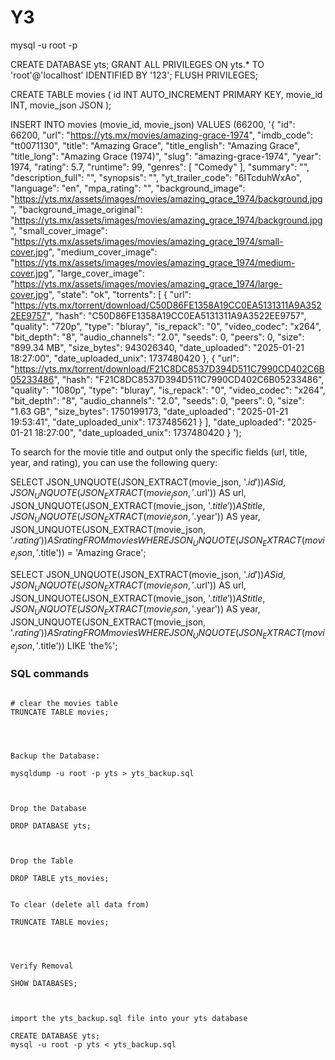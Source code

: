 # Y3






mysql -u root -p


CREATE DATABASE yts;
GRANT ALL PRIVILEGES ON yts.* TO 'root'@'localhost' IDENTIFIED BY '123';
FLUSH PRIVILEGES;




CREATE TABLE movies (
  id INT AUTO_INCREMENT PRIMARY KEY,
  movie_id INT,
  movie_json JSON
);



INSERT INTO movies (movie_id, movie_json)
VALUES
(66200, '{
  "id": 66200,
  "url": "https://yts.mx/movies/amazing-grace-1974",
  "imdb_code": "tt0071130",
  "title": "Amazing Grace",
  "title_english": "Amazing Grace",
  "title_long": "Amazing Grace (1974)",
  "slug": "amazing-grace-1974",
  "year": 1974,
  "rating": 5.7,
  "runtime": 99,
  "genres": [
    "Comedy"
  ],
  "summary": "",
  "description_full": "",
  "synopsis": "",
  "yt_trailer_code": "6ITcduhWxAo",
  "language": "en",
  "mpa_rating": "",
  "background_image": "https://yts.mx/assets/images/movies/amazing_grace_1974/background.jpg",
  "background_image_original": "https://yts.mx/assets/images/movies/amazing_grace_1974/background.jpg",
  "small_cover_image": "https://yts.mx/assets/images/movies/amazing_grace_1974/small-cover.jpg",
  "medium_cover_image": "https://yts.mx/assets/images/movies/amazing_grace_1974/medium-cover.jpg",
  "large_cover_image": "https://yts.mx/assets/images/movies/amazing_grace_1974/large-cover.jpg",
  "state": "ok",
  "torrents": [
    {
      "url": "https://yts.mx/torrent/download/C50D86FE1358A19CC0EA5131311A9A3522EE9757",
      "hash": "C50D86FE1358A19CC0EA5131311A9A3522EE9757",
      "quality": "720p",
      "type": "bluray",
      "is_repack": "0",
      "video_codec": "x264",
      "bit_depth": "8",
      "audio_channels": "2.0",
      "seeds": 0,
      "peers": 0,
      "size": "899.34 MB",
      "size_bytes": 943026340,
      "date_uploaded": "2025-01-21 18:27:00",
      "date_uploaded_unix": 1737480420
    },
    {
      "url": "https://yts.mx/torrent/download/F21C8DC8537D394D511C7990CD402C6B05233486",
      "hash": "F21C8DC8537D394D511C7990CD402C6B05233486",
      "quality": "1080p",
      "type": "bluray",
      "is_repack": "0",
      "video_codec": "x264",
      "bit_depth": "8",
      "audio_channels": "2.0",
      "seeds": 0,
      "peers": 0,
      "size": "1.63 GB",
      "size_bytes": 1750199173,
      "date_uploaded": "2025-01-21 19:53:41",
      "date_uploaded_unix": 1737485621
    }
  ],
  "date_uploaded": "2025-01-21 18:27:00",
  "date_uploaded_unix": 1737480420
}
');


To search for the movie title and output only the specific fields (url, title, year, and rating), you can use the following query:


SELECT 
  JSON_UNQUOTE(JSON_EXTRACT(movie_json, '$.id')) AS id,
  JSON_UNQUOTE(JSON_EXTRACT(movie_json, '$.url')) AS url,
  JSON_UNQUOTE(JSON_EXTRACT(movie_json, '$.title')) AS title,
  JSON_UNQUOTE(JSON_EXTRACT(movie_json, '$.year')) AS year,
  JSON_UNQUOTE(JSON_EXTRACT(movie_json, '$.rating')) AS rating
FROM movies
WHERE JSON_UNQUOTE(JSON_EXTRACT(movie_json, '$.title')) = 'Amazing Grace';



SELECT 
  JSON_UNQUOTE(JSON_EXTRACT(movie_json, '$.id')) AS id,
  JSON_UNQUOTE(JSON_EXTRACT(movie_json, '$.url')) AS url,
  JSON_UNQUOTE(JSON_EXTRACT(movie_json, '$.title')) AS title,
  JSON_UNQUOTE(JSON_EXTRACT(movie_json, '$.year')) AS year,
  JSON_UNQUOTE(JSON_EXTRACT(movie_json, '$.rating')) AS rating
FROM movies
WHERE JSON_UNQUOTE(JSON_EXTRACT(movie_json, '$.title')) LIKE 'the%';







### SQL commands

```

# clear the movies table
TRUNCATE TABLE movies;




Backup the Database:
 
mysqldump -u root -p yts > yts_backup.sql



Drop the Database

DROP DATABASE yts;



Drop the Table

DROP TABLE yts_movies;


To clear (delete all data from)

TRUNCATE TABLE movies;




Verify Removal

SHOW DATABASES;



import the yts_backup.sql file into your yts database

CREATE DATABASE yts;
mysql -u root -p yts < yts_backup.sql


```





